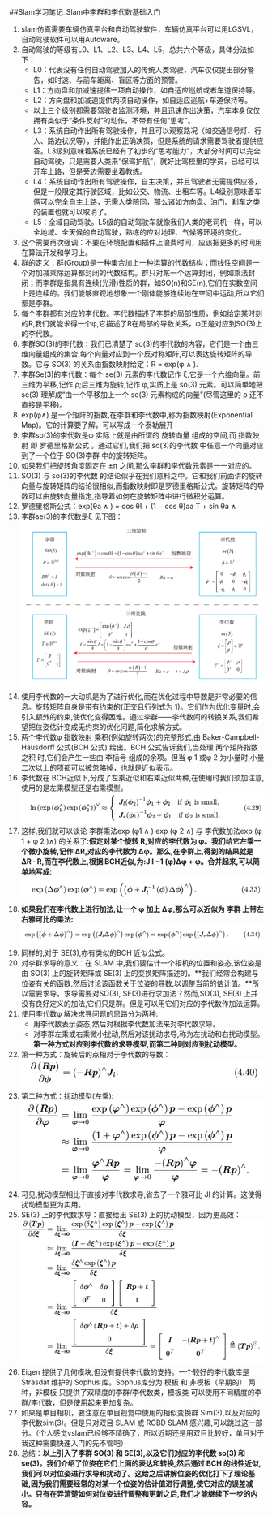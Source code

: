 ##Slam学习笔记_Slam中李群和李代数基础入门

1. slam仿真需要车辆仿真平台和自动驾驶软件，车辆仿真平台可以用LGSVL，自动驾驶软件可以用Autoware。
2. 自动驾驶的等级有L0、L1、L2、L3、L4、L5，总共六个等级，具体分法如下：
	- L0：代表没有任何自动驾驶加入的传统人类驾驶，汽车仅仅提出部分警告，如时速、与前车距离、盲区等方面的预警。
	- L1：方向盘和加减速提供一项自动操作，如自适应巡航或者车道保持等。
	- L2：方向盘和加减速提供两项自动操作，如自适应巡航+车道保持等。
	- 以上三个级别都需要驾驶者监测环境，并且迅速作出决策，汽车本身仅仅拥有类似于“条件反射”的动作，不带有任何“思考”。
	- L3：系统自动作出所有驾驶操作，并且可以观察路况（如交通信号灯、行人、路边状况等），并能作出正确决策，但是系统的请求需要驾驶者提供应答。L3级别意味着系统已经有了初步的“思考能力”，大部分时间可以完全自动驾驶，只是需要人类来“保驾护航”，就好比驾校里的学员，已经可以开车上路，但是旁边需要坐着教练。
	- L4：系统自动作出所有驾驶操作，自主决策，并且驾驶者无需提供应答，但是一般限定其行驶区域，比如公交、物流、出租车等。L4级别意味着车俩可以完全自主上路，无需人类陪同，那么诸如方向盘、油门、刹车之类的装置也就可以取消了。
	- L5：全域自动驾驶。L5级的自动驾驶车就像我们人类的老司机一样，可以全地域、全天候的自动驾驶，熟练的应对地理、气候等环境的变化。
3. 这个需要再次强调：不要在环境配置和插件上浪费时间，应该把更多的时间用在算法开发和学习上。
4. 群的定义：群(Group)是一种集合加上一种运算的代数结构；而线性空间是一个对加减乘除运算都封闭的代数结构。群只对某一个运算封闭，例如乘法封闭；而李群是指具有连续(光滑)性质的群，如SO(n)和SE(n),它们在实数空间上是连续的。我们能够直观地想象一个刚体能够连续地在空间中运动,所以它们都是李群。
5. 每个李群都有对应的李代数。李代数描述了李群的局部性质，例如给定某时刻的R,我们就能求得一个φ,它描述了R在局部的导数关系，φ正是对应到SO(3)上的李代数。
6. 李群SO(3)的李代数：我们已清楚了 so(3)的李代数的内容，它们是一个由三维向量组成的集合,每个向量对应到一个反对称矩阵,可以表达旋转矩阵的导数。它与 SO(3) 的关系由指数映射给定：R = exp(φ ∧ ).
7. 李群Se(3)的李代数：每个 se(3) 元素的李代数记作 ξ,它是一个六维向量。前三维为平移,记作 ρ;后三维为旋转,记作 φ,实质上是 so(3) 元素。可以简单地把 se(3) 理解成“由一个平移加上一个 so(3) 元素构成的向量”(尽管这里的 ρ 还不直接是平移)。
8. exp(φ∧) 是一个矩阵的指数,在李群和李代数中,称为指数映射(Exponential Map)。它的计算要了解，可以写成一个泰勒展开
9. 李群so(3)的李代数是φ 实际上就是由所谓的 旋转向量 组成的空间,而 指数映射 即 罗德里格斯公式 。通过它们,我们把 so(3)的李代数 中任意一个向量对应到了一个位于 SO(3)李群 中的旋转矩阵。
10. 如果我们把旋转角度固定在 ±π 之间,那么李群和李代数元素是一一对应的。
11. SO(3) 与 so(3)的李代数 的结论似乎在我们意料之中。它和我们前面讲的旋转向量与旋转矩阵的结论很相似,而指数映射即是罗德里格斯公式。旋转矩阵的导数可以由旋转向量指定,指导着如何在旋转矩阵中进行微积分运算。
12. 罗德里格斯公式：exp(θa ∧ ) = cos θI + (1 − cos θ)aa T + sin θa ∧ 
13. 李群se(3)的李代数是ξ 见下图：![李群so(3)和se(3)的李代数对应关系](./images/1.png)
14. 使用李代数的一大动机是为了进行优化,而在优化过程中导数是非常必要的信息。旋转矩阵自身是带有约束的(正交且行列式为 1)。它们作为优化变量时,会引入额外的约束,使优化变得困难。通过李群——李代数间的转换关系,我们希望把位姿估计变成无约束的优化问题,简化求解方式。
15. 两个李代数φ 指数映射 乘积(例如旋转两次)的完整形式,由 Baker-Campbell-Hausdorff 公式(BCH 公式) 给出。BCH 公式告诉我们,当处理 两个矩阵指数之积 时,它们会产生一些由 李括号 组成的余项。但当 φ 1 或φ 2 为小量时,小量二次以上的项都可以被忽略掉，也就是近似表示。
16. 李代数在 BCH近似下,分成了左乘近似和右乘近似两种,在使用时我们须加注意,使用的是左乘模型还是右乘模型。![](./images/2.png)
17. 这样,我们就可以谈论 李群乘法exp (φ1 ∧ ) exp (φ 2 ∧) 与 李代数加法exp (φ 1 + φ 2 )∧) 的关系了:**假定对某个旋转 R,对应的李代数为 φ。我们给它左乘一个微小旋转,记作 ∆R,对应的李代数为 ∆φ。那么,在李群上,得到的结果就是 ∆R · R,而在李代数上,根据 BCH近似,为:J l −1 (φ)∆φ + φ。合并起来,可以简单地写成**:![](./images/3.png)
18. **如果我们在李代数上进行加法,让一个 φ 加上 ∆φ,那么可以近似为 李群 上带左右雅可比的乘法:**![](./images/4.png)
19. 同样的,对于 SE(3),亦有类似的BCH 近似公式。
20. 对李群求导的意义：在 SLAM 中,我们要估计一个相机的位置和姿态,该位姿是由 SO(3) 上的旋转矩阵或 SE(3) 上的变换矩阵描述的。**我们经常会构建与位姿有关的函数,然后讨论该函数关于位姿的导数,以调整当前的估计值。**所以需要求导，求导需要对SO(3), SE(3)进行求加法？然而,SO(3), SE(3) 上并没有良好定义的加法,它们只是群。但是可以用它们对应的李代数作加法运算。
21. 使用李代数φ 解决求导问题的思路分为两种:
	- 用李代数表示姿态,然后对根据李代数加法来对李代数求导。
	- 对李群左乘或右乘微小扰动,然后对该扰动求导,称为左扰动和右扰动模型。
	**第一种方式对应到李代数的求导模型,而第二种则对应到扰动模型。**
22. 第一种方式：旋转后的点相对于李代数的导数： ![](./images/5.png)
23. 第二种方式：扰动模型(左乘): ![](./images/6.png)
24. 可见,扰动模型相比于直接对李代数求导,省去了一个雅可比 Jl 的计算。这使得扰动模型更为实用。
25. SE(3) 上的李代数求导：直接给出 SE(3) 上的扰动模型，因为更高效： ![](./images/7.png)
26. Eigen 提供了几何模块,但没有提供李代数的支持。一个较好的李代数库是 Strasdat 维护的 Sophus 库。Sophus库分为 模板 和 非模板（早期的） 两种，非模板 只提供了双精度的李群/李代数类，模板类 可以使用不同精度的李群/李代数，但是使用起来更加复杂。
27. 如果是单目相机，要注意在单目视觉中使用的相似变换群 Sim(3),以及对应的李代数sim(3)。但是只对双目 SLAM 或 RGBD SLAM 感兴趣,可以跳过这一部分。（个人感觉vslam已经够不精确了，所以近期还是用双目比较好，单目对于我这种需要快速入门的先不管吧）
28. 总结：**以上引入了李群 SO(3) 和 SE(3),以及它们对应的李代数 so(3) 和 se(3)。我们介绍了位姿在它们上面的表达和转换,然后通过 BCH 的线性近似,我们可以对位姿进行求导和扰动了。这给之后讲解位姿的优化打下了理论基础,因为我们需要经常的对某一个位姿的估计值进行调整,使它对应的误差减小。只有在弄清楚如何对位姿进行调整和更新之后,我们才能继续下一步的内容。**